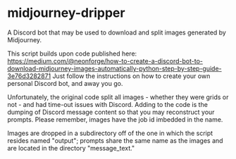 # midjourney-dripper
A Discord bot that may be used to download and split images generated by Midjourney.

This script builds upon code published here:
https://medium.com/@neonforge/how-to-create-a-discord-bot-to-download-midjourney-images-automatically-python-step-by-step-guide-3e76d3282871
Just follow the instructions on how to create your own personal Discord bot, and away you go.

Unfortunately, the original code split all images - whether they were grids or not - and had time-out issues with Discord.
Adding to the code is the dumping of Discord message content so that you may reconstruct your prompts.  Please remember, images have the job id imbedded in the name.

Images are dropped in a subdirectory off of the one in which the script resides named "output"; prompts share the same name as the images and are located in the directory "message_text."
